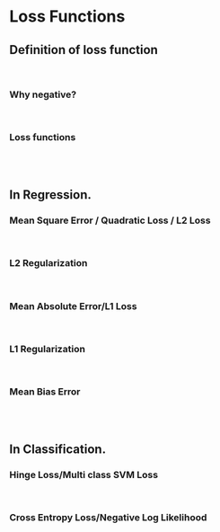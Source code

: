 # Loss Functions

## Definition of loss function

<br>

### Why negative?

<br>

### Loss functions

<br>

<br>

## In Regression.

### Mean Square Error / Quadratic Loss / L2 Loss

<br>

### L2 Regularization

<br>

### Mean Absolute Error/L1 Loss

<br>

### L1 Regularization

<br>

### Mean Bias Error

<br>

<br>

## In Classification.

### Hinge Loss/Multi class SVM Loss

<br>

### Cross Entropy Loss/Negative Log Likelihood


